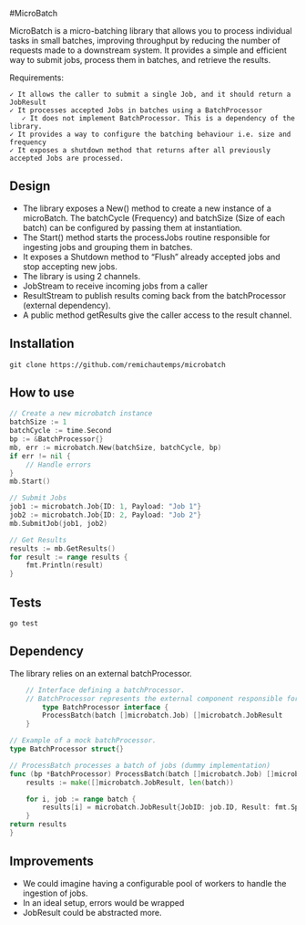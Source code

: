 #MicroBatch 

MicroBatch is a micro-batching library that allows you to process individual tasks in small batches, 
improving throughput by reducing the number of requests made to a downstream system. 
It provides a simple and efficient way to submit jobs, process them in batches, 
and retrieve the results.

Requirements:

    ✓ It allows the caller to submit a single Job, and it should return a JobResult
    ✓ It processes accepted Jobs in batches using a BatchProcessor
       ✓ It does not implement BatchProcessor. This is a dependency of the library.
    ✓ It provides a way to configure the batching behaviour i.e. size and frequency
    ✓ It exposes a shutdown method that returns after all previously accepted Jobs are processed.

## Design

- The library exposes a New() method to create a new instance of a microBatch. 
The batchCycle (Frequency) and batchSize (Size of each batch) can be configured by 
passing them at instantiation. 
- The Start() method starts the processJobs routine responsible for ingesting jobs 
and grouping them in batches.
- It exposes a Shutdown method to “Flush” already accepted jobs and stop accepting new jobs.
- The library is using 2 channels.
- JobStream to receive incoming jobs from a caller
- ResultStream to publish results coming back from the batchProcessor (external dependency).
- A public method getResults give the caller access to the result channel.

## Installation

`git clone https://github.com/remichautemps/microbatch`

## How to use

```go
// Create a new microbatch instance
batchSize := 1
batchCycle := time.Second
bp := &BatchProcessor{}
mb, err := microbatch.New(batchSize, batchCycle, bp)
if err != nil {
    // Handle errors
}
mb.Start()

// Submit Jobs
job1 := microbatch.Job{ID: 1, Payload: "Job 1"}
job2 := microbatch.Job{ID: 2, Payload: "Job 2"}
mb.SubmitJob(job1, job2)

// Get Results
results := mb.GetResults()
for result := range results {
    fmt.Println(result)
}
```
## Tests

`go test`

## Dependency

The library relies on an external batchProcessor.

```go
    // Interface defining a batchProcessor.
    // BatchProcessor represents the external component responsible for processing batches of jobs
        type BatchProcessor interface {
        ProcessBatch(batch []microbatch.Job) []microbatch.JobResult
    }
```

```go
// Example of a mock batchProcessor.
type BatchProcessor struct{}

// ProcessBatch processes a batch of jobs (dummy implementation)
func (bp *BatchProcessor) ProcessBatch(batch []microbatch.Job) []microbatch.JobResult {
    results := make([]microbatch.JobResult, len(batch))

    for i, job := range batch {
        results[i] = microbatch.JobResult{JobID: job.ID, Result: fmt.Sprintf("Result of job %d", job.ID)}
    }
return results
}
```

## Improvements
- We could imagine having a configurable pool of workers to handle the ingestion of jobs.
- In an ideal setup, errors would be wrapped 
- JobResult could be abstracted more.